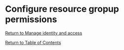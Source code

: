 # Configure resource gropup permissions


[Return to Manage identity and access](README.md)

[Return to Table of Contents](../README.md)
